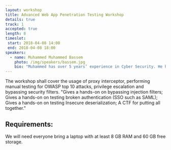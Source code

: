 ```yaml
---
layout: workshop
title: Advanced Web App Penetration Testing Workshop
details: true
track: 1
accepted: true
length: 8
timeslot:
 start: 2018-04-08 14:00
 end: 2018-04-08 18:00
speakers:
  - name: Muhammed Muhammed Bassem
    photo: /img/speakers/bassem.jpg
    bio: "Muhammed has over 5 years’ experience in Cyber Security. He has worked on several Cyber Security projects: internal and external network penetration tests, Mobile application and Web application penetration tests, information system security audits based on ISO 27001, incident handling and forensic analysis. He has a significant experience in working for major clients in the financial sector.<br><br>Muhammed is currently holding the position of Experienced Senior Consultant in the Risk Advisory department, Cyber Risk, in Deloitte – Saleh, Barsoum & Abdel Aziz."
---
```


The workshop shall cover the usage of proxy interceptor, performing manual testing for OWASP top 10 attacks, privilege escalation and bypassing security filters.
"Gives a hands-on on bypassing injection filters;
Gives a hands-on on testing broken authentication (SSO such as SAML); 
Gives a hands-on on testing Insecure deserialization; 
A CTF for putting all together."

## Requirements:
We will need everyone bring a laptop with at least 8 GB RAM and 60 GB free storage. 
